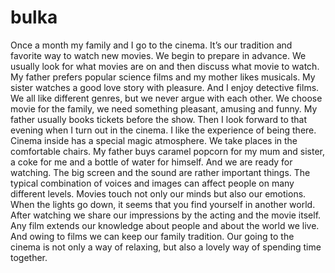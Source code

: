 # bulka
Once a month my family and I go to the cinema. It’s our tradition and favorite way to watch new movies. We begin to prepare in advance. 
We usually look for what movies are on and then discuss what movie to watch.
My father prefers popular science films and my mother likes musicals. 
My sister watches a good love story with pleasure. And I enjoy detective films. 
We all like different genres, but we never argue with each other. We choose movie for the family, we need something pleasant, amusing and funny.
My father usually books tickets before the show. 
Then I look forward to that evening when I turn out in the cinema. 
I like the experience of being there. Cinema inside has a special magic atmosphere. 
We take places in the comfortable chairs. My father buys caramel popcorn for my mum and sister, a coke for me and a bottle of water for himself. And we are ready for watching.
The big screen and the sound are rather important things. The typical combination of voices and images can affect people on many different levels.
Movies touch not only our minds but also our emotions. When the lights go down, it seems that you find yourself in another world.
After watching we share our impressions by the acting and the movie itself. Any film extends our knowledge about people and about the world we live.
And owing to films we can keep our family tradition. Our going to the cinema is not only a way of relaxing, but also a lovely way of spending time together.
